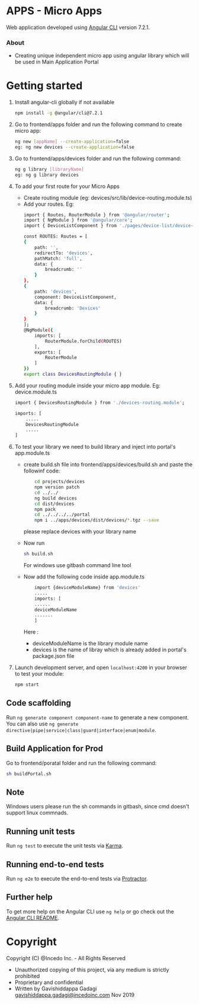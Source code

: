 # APPS - Micro Apps

Web application developed using [Angular CLI](https://github.com/angular/angular-cli) version 7.2.1.

### About

- Creating unique independent micro app using angular library which will be used in Main Application Portal

# Getting started

1. Install angular-cli globally if not available
      ```bash
      npm install -g @angular/cli@7.2.1
      ```
  
2. Go to frontend/apps folder and run the following command to create micro app:
     ```bash
     ng new [appName] --create-application=false
     eg: ng new devices --create-application=false
     ```

3. Go to frontend/apps/devices folder and run the following command:
     ```bash
     ng g library [libraryName]
     eg: ng g library devices
     ```
 
4. To add your first route for your Micro Apps
    - Create routing module (eg: devices/src/lib/device-routing.module.ts)
    - Add your routes. Eg:
        ```bash
        import { Routes, RouterModule } from '@angular/router';
        import { NgModule } from '@angular/core';
        import { DeviceListComponent } from './pages/device-list/device-list.component';
        
        const ROUTES: Routes = [
        {
            path: '',
            redirectTo: 'devices',
            pathMatch: 'full',
            data: {
                breadcrumb: ''
            }
        },
        {
            path: 'devices',
            component: DeviceListComponent,
            data: {
                breadcrumb: 'Devices'
            }
        }
        ];
        @NgModule({
            imports: [
                RouterModule.forChild(ROUTES)
            ],
            exports: [
                RouterModule
            ]
        })
        export class DevicesRoutingModule { }
        ```
    
5. Add your routing module inside your micro app module. Eg: device.module.ts
    ```bash
    import { DevicesRoutingModule } from './devices-routing.module';
    
    imports: [
        .....
        DevicesRoutingModule
        .....
    ]
    ```
 
6. To test your library we need to build library and inject into portal's app.module.ts
    - create build.sh file into frontend/apps/devices/build.sh and paste the followinf code:
        ```bash
            cd projects/devices
            npm version patch
            cd ../../
            ng build devices
            cd dist/devices
            npm pack
            cd ../../../../portal
            npm i ../apps/devices/dist/devices/*.tgz --save
        ```
        please replace devices with your library name
    - Now run
        ```bash
        sh build.sh
        ```
        For windows use gitbash command line tool
        
    - Now add the following code inside app.module.ts
        ```bash
            import {deviceModuleName} from 'devices'
            .....
            imports: [
            ......
            deviceModuleName
            .......
            ]
        ```
        Here :
        - deviceModuleName is the library module name
        - devices is the name of libray which is already added in portal's package.json file
 
7. Launch development server, and open `localhost:4200` in your browser to test your module:
     ```bash
     npm start
     ```
## Code scaffolding

Run `ng generate component component-name` to generate a new component. You can also use `ng generate directive|pipe|service|class|guard|interface|enum|module`.

## Build Application for Prod

 Go to frontend/poratal folder and run the following command:
 ```bash
 sh buildPortal.sh
 ```

## Note

Windows users please run the sh commands in gitbash, since cmd doesn't support linux commnads.

## Running unit tests

Run `ng test` to execute the unit tests via [Karma](https://karma-runner.github.io).

## Running end-to-end tests

Run `ng e2e` to execute the end-to-end tests via [Protractor](http://www.protractortest.org/).

## Further help

To get more help on the Angular CLI use `ng help` or go check out the [Angular CLI README](https://github.com/angular/angular-cli/blob/master/README.md).

# Copyright

 Copyright (C) @Incedo Inc. - All Rights Reserved
 * Unauthorized copying of this project, via any medium is strictly prohibited
 * Proprietary and confidential
 * Written by Gavishiddappa Gadagi <gavishiddappa.gadagi@incedoinc.com> Nov 2019